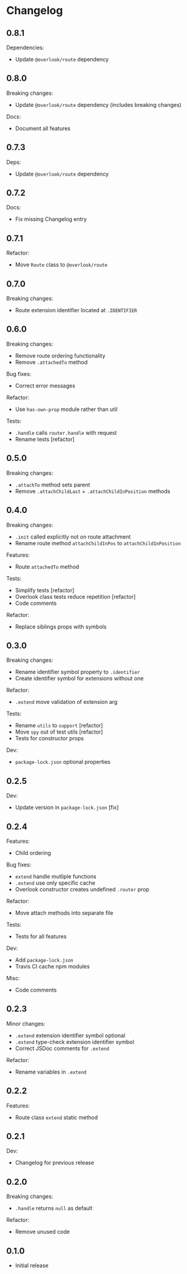 # Changelog

## 0.8.1

Dependencies:

* Update `@overlook/route` dependency

## 0.8.0

Breaking changes:

* Update `@overlook/route` dependency (includes breaking changes)

Docs:

* Document all features

## 0.7.3

Deps:

* Update `@overlook/route` dependency

## 0.7.2

Docs:

* Fix missing Changelog entry

## 0.7.1

Refactor:

* Move `Route` class to `@overlook/route`

## 0.7.0

Breaking changes:

* Route extension identifier located at `.IDENTIFIER`

## 0.6.0

Breaking changes:

* Remove route ordering functionality
* Remove `.attachedTo` method

Bug fixes:

* Correct error messages

Refactor:

* Use `has-own-prop` module rather than util

Tests:

* `.handle` calls `router.handle` with request
* Rename tests [refactor]

## 0.5.0

Breaking changes:

* `.attachTo` method sets parent
* Remove `.attachChildLast` + `.attachChildInPosition` methods

## 0.4.0

Breaking changes:

* `.init` called explicitly not on route attachment
* Rename route method `attachChildInPos` to `attachChildInPosition`

Features:

* Route `attachedTo` method

Tests:

* Simplify tests [refactor]
* Overlook class tests reduce repetition [refactor]
* Code comments

Refactor:

* Replace siblings props with symbols

## 0.3.0

Breaking changes:

* Rename identifier symbol property to `.identifier`
* Create identifier symbol for extensions without one

Refactor:

* `.extend` move validation of extension arg

Tests:

* Rename `utils` to `support` [refactor]
* Move `spy` out of test utils [refactor]
* Tests for constructor props

Dev:

* `package-lock.json` optional properties

## 0.2.5

Dev:

* Update version in `package-lock.json` [fix]

## 0.2.4

Features:

* Child ordering

Bug fixes:

* `extend` handle mutliple functions
* `.extend` use only specific cache
* Overlook constructor creates undefined `.router` prop

Refactor:

* Move attach methods into separate file

Tests:

* Tests for all features

Dev:

* Add `package-lock.json`
* Travis CI cache npm modules

Misc:

* Code comments

## 0.2.3

Minor changes:

* `.extend` extension identifier symbol optional
* `.extend` type-check extension identifier symbol
* Correct JSDoc comments for `.extend`

Refactor:

* Rename variables in `.extend`

## 0.2.2

Features:

* Route class `extend` static method

## 0.2.1

Dev:

* Changelog for previous release

## 0.2.0

Breaking changes:

* `.handle` returns `null` as default

Refactor:

* Remove unused code

## 0.1.0

* Initial release
